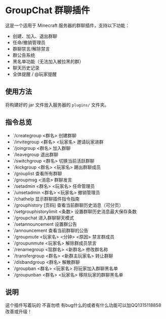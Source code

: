 # GroupChat 群聊插件

这是一个适用于 Minecraft 服务器的群聊插件，支持以下功能：

- 创建、加入、退出群聊
- 任命/撤销管理员
- 群聊禁言/解除禁言
- 群公告系统
- 黑名单功能（无法加入被拉黑的群）
- 聊天历史记录
- 全体提醒 / @玩家提醒

## 使用方法
将构建好的 jar 文件放入服务器的 `plugins/` 文件夹。

## 指令总览
- `/creategroup <群名> 创建群聊
- `/invitegroup <群名> <玩家名> 邀请玩家进群
- `/joingroup <群名> 加入群聊
- `/leavegroup 退出群聊
- `/switchgroup <群名> 切换当前活跃群聊
- `/kickgroup <群名> <玩家名> 踢出群聊成员
- `/grouplist 查看所有群聊
- `/groupmsg <消息> 群聊发言
- `/setadmin <群名> <玩家名> 任命管理员
- `/unsetadmin <群名> <玩家名> 撤销管理员
- `/chathelp 显示群聊插件指令指南
- `/grouphistory [页码] 查看当前群聊历史消息（可分页）
- `/setgrouphistorylimit <条数> 设置群聊历史消息最大保存条数
- `/groupchat 进入群聊聊天模式
- `/setannouncement 设置群公告
- `/announcement 查看当前群聊的公告
- `/groupmute <玩家名> <分钟> <原因> 禁言群成员
- `/groupunmute <玩家名> 解除群成员禁言
- `/renamegroup <现群名> <新群名> 修改群名称
- `/transfergroup <群名> <新群主玩家名> 转让群聊
- `/disbandgroup <群名> 解散群聊
- `/groupban <群名> <玩家名> 将玩家加入群聊黑名单
- `/groupunban <群名> <玩家名> 移除玩家的群聊黑名单
## 说明
这个插件写着玩的
不喜勿喷
有bug什么的或者有什么功能可以加QQ1315118858改善或升级！
